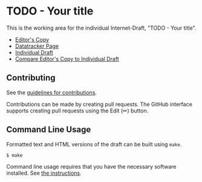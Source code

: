 # TODO - Your title

This is the working area for the individual Internet-Draft, "TODO - Your title".

* [Editor's Copy](https://bwesterb.github.io/draft-mpic/#go.draft-westerbaan-secdispatch-mpic.html)
* [Datatracker Page](https://datatracker.ietf.org/doc/draft-westerbaan-secdispatch-mpic)
* [Individual Draft](https://datatracker.ietf.org/doc/html/draft-westerbaan-secdispatch-mpic)
* [Compare Editor's Copy to Individual Draft](https://bwesterb.github.io/draft-mpic/#go.draft-westerbaan-secdispatch-mpic.diff)


## Contributing

See the
[guidelines for contributions](https://github.com/bwesterb/draft-mpic/blob/main/CONTRIBUTING.md).

Contributions can be made by creating pull requests.
The GitHub interface supports creating pull requests using the Edit (✏) button.


## Command Line Usage

Formatted text and HTML versions of the draft can be built using `make`.

```sh
$ make
```

Command line usage requires that you have the necessary software installed.  See
[the instructions](https://github.com/martinthomson/i-d-template/blob/main/doc/SETUP.md).

